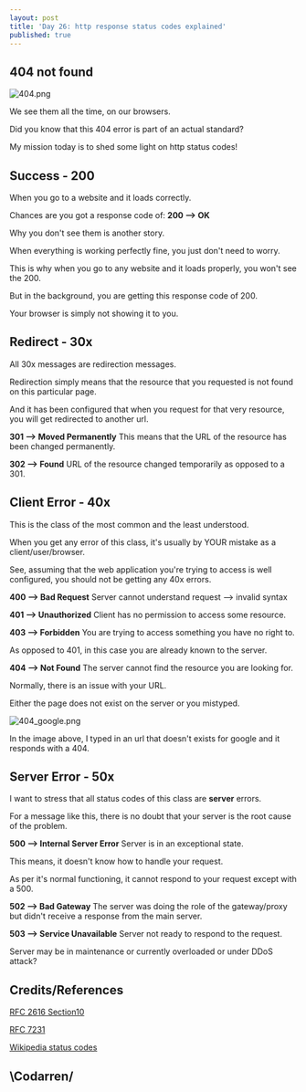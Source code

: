 ```yaml
---
layout: post
title: 'Day 26: http response status codes explained'
published: true
---
```

## 404 not found
![404.png](https://github.com/codarrenvelvindron/codarrenvelvindron.github.io/raw/master/images/404.png)


We see them all the time, on our browsers.

Did you know that this 404 error is part of an actual standard?

My mission today is to shed some light on http status codes!

## Success - 200
When you go to a website and it loads correctly.

Chances are you got a response code of:
**200 --> OK**

Why you don't see them is another story.

When everything is working perfectly fine, you just don't need to worry.

This is why when you go to any website and it loads properly, you won't see the 200.

But in the background, you are getting this response code of 200.

Your browser is simply not showing it to you.

## Redirect - 30x
All 30x messages are redirection messages.

Redirection simply means that the resource that you requested is not found on this particular page.

And it has been configured that when you request for that very resource, you will get redirected to another url.

**301 --> Moved Permanently**
This means that the URL of the resource has been changed permanently.

**302 --> Found**
URL of the resource changed temporarily as opposed to a 301.

## Client Error - 40x

This is the class of the most common and the least understood.

When you get any error of this class, it's usually by YOUR mistake as a client/user/browser.

See, assuming that the web application you're trying to access is well configured, you should not be getting any 40x errors.

**400 --> Bad Request**
Server cannot understand request --> invalid syntax

**401 --> Unauthorized**
Client has no permission to access some resource.

**403 --> Forbidden**
You are trying to access something you have no right to.

As opposed to 401, in this case you are already known to the server.

**404 --> Not Found**
The server cannot find the resource you are looking for.

Normally, there is an issue with your URL.

Either the page does not exist on the server or you mistyped.

![404_google.png](https://github.com/codarrenvelvindron/codarrenvelvindron.github.io/raw/master/images/404_google.png)

In the image above, I typed in an url that doesn't exists for google and it responds with a 404.

## Server Error - 50x
I want to stress that all status codes of this class are **server** errors.

For a message like this, there is no doubt that your server is the root cause of the problem.

**500 --> Internal Server Error**
Server is in an exceptional state.

This means, it doesn't know how to handle your request.

As per it's normal functioning, it cannot respond to your request except with a 500.

**502 --> Bad Gateway**
The server was doing the role of the gateway/proxy but didn't receive a response from the main server.

**503 --> Service Unavailable**
Server not ready to respond to the request.

Server may be in maintenance or currently overloaded or under DDoS attack?

## Credits/References
[RFC 2616 Section10](https://tools.ietf.org/html/rfc2616#section-10)

[RFC 7231](https://tools.ietf.org/html/rfc7231#section-6.5.1)

[Wikipedia status codes](https://en.wikipedia.org/wiki/List_of_HTTP_status_codes)

## \Codarren/
